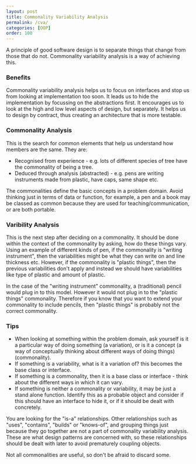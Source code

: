 ```yaml
---
layout: post
title: Commonality Variability Analysis
permalink: /cva/
categories: [OOP]
order: 100
---
```

A principle of good software design is to separate things that change from those that do not. Commonality variability analysis is a way of achieving this.

### Benefits

Commonality variability analysis helps us to focus on interfaces and stop us from looking at implementation too soon. It leads us to hide the implementation by focussing on the abstractions first. It encourages us to look at the high and low level aspects of design, but separately. It helps us to design by contract, thus creating an architecture that is more testable.

### Commonality Analysis

This is the search for common elements that help us understand how members are the same. They are:

*   Recognised from experience - e.g. lots of different species of tree have the commonality of being a tree.
*   Deduced through analysis (abstracted) - e.g. pens are writing instruments made from plastic, have caps, same shape etc.

The commonalities define the basic concepts in a problem domain. Avoid thinking just in terms of data or function, for example, a pen and a book may be classed as common because they are used for teaching/communication, or are both portable.

### Varibility Analysis

This is the next step after deciding on a commonality. It should be done within the context of the commonality by asking, how do these things vary. Using an example of different kinds of pen, if the commonality is "writing instrument", then the variabilities might be what they can write on and line thickness etc. However, if the commonality is "plastic things", then the previous variabilities don't apply and instead we should have variabilities like type of plastic and amount of plastic.

In the case of the "writing instrument" commonality, a (traditional) pencil would plug in to this model. However it would not plug in to the "plastic things" commonality. Therefore if you know that you want to extend your commonality to include pencils, then "plastic things" is probably not the correct commonality.

### Tips

*   When looking at something within the problem domain, ask yourself is it a particular way of doing something (a variation), or is it a concept (a way of conceptually thinking about different ways of doing things) (commonality).
*   If something is a variability, what is it a variation of? this becomes the base class or interface.
*   If something is a commonality, then it is a base class or interface - think about the different ways in which it can vary.
*   If something is neither a commonality or variability, it may be just a stand alone function. Identify this as a probable object and consider if this should have an interface to hide it, or if it should be dealt with concretely.

You are looking for the "is-a" relationships. Other relationships such as "uses", "contains", "builds" or "knows-of", and grouping things just because they go together are not a part of commonality variability analysis. These are what design patterns are concerned with, so these relationships should be dealt with later to avoid prematurely coupling objects.

Not all commonalities are useful, so don't be afraid to discard some.
